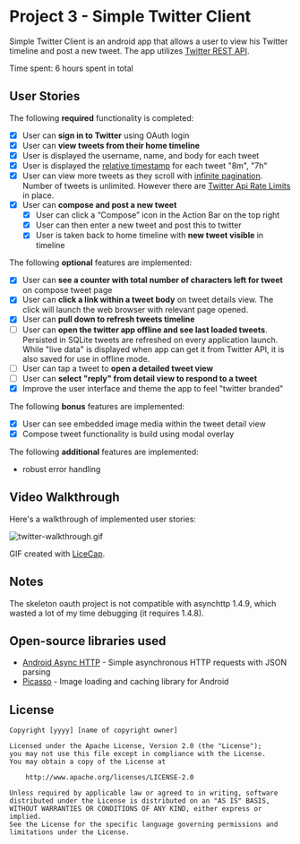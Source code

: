 # Project 3 - Simple Twitter Client

Simple Twitter Client is an android app that allows a user to view his Twitter timeline and post a new tweet. The app utilizes [Twitter REST API](https://dev.twitter.com/rest/public).

Time spent: 6 hours spent in total

## User Stories

The following **required** functionality is completed:

* [x]	User can **sign in to Twitter** using OAuth login
* [x]	User can **view tweets from their home timeline**
  * [x] User is displayed the username, name, and body for each tweet
  * [x] User is displayed the [relative timestamp](https://gist.github.com/nesquena/f786232f5ef72f6e10a7) for each tweet "8m", "7h"
  * [x] User can view more tweets as they scroll with [infinite pagination](http://guides.codepath.com/android/Endless-Scrolling-with-AdapterViews). Number of tweets is unlimited.
    However there are [Twitter Api Rate Limits](https://dev.twitter.com/rest/public/rate-limiting) in place.
* [x] User can **compose and post a new tweet**
  * [x] User can click a “Compose” icon in the Action Bar on the top right
  * [x] User can then enter a new tweet and post this to twitter
  * [x] User is taken back to home timeline with **new tweet visible** in timeline

The following **optional** features are implemented:

* [x] User can **see a counter with total number of characters left for tweet** on compose tweet page
* [x] User can **click a link within a tweet body** on tweet details view. The click will launch the web browser with relevant page opened.
* [x] User can **pull down to refresh tweets timeline**
* [ ] User can **open the twitter app offline and see last loaded tweets**. Persisted in SQLite tweets are refreshed on every application launch. While "live data" is displayed when app can get it from Twitter API, it is also saved for use in offline mode.
* [ ] User can tap a tweet to **open a detailed tweet view**
* [ ] User can **select "reply" from detail view to respond to a tweet**
* [x] Improve the user interface and theme the app to feel "twitter branded"

The following **bonus** features are implemented:

* [x] User can see embedded image media within the tweet detail view
* [x] Compose tweet functionality is build using modal overlay

The following **additional** features are implemented:

* robust error handling

## Video Walkthrough 

Here's a walkthrough of implemented user stories:

![twitter-walkthrough.gif](twitter-walkthrough.gif)

GIF created with [LiceCap](http://www.cockos.com/licecap/).

## Notes

The skeleton oauth project is not compatible with asynchttp 1.4.9, which wasted a lot of my time debugging (it requires 1.4.8).

## Open-source libraries used

- [Android Async HTTP](https://github.com/loopj/android-async-http) - Simple asynchronous HTTP requests with JSON parsing
- [Picasso](http://square.github.io/picasso/) - Image loading and caching library for Android

## License

    Copyright [yyyy] [name of copyright owner]

    Licensed under the Apache License, Version 2.0 (the "License");
    you may not use this file except in compliance with the License.
    You may obtain a copy of the License at

        http://www.apache.org/licenses/LICENSE-2.0

    Unless required by applicable law or agreed to in writing, software
    distributed under the License is distributed on an "AS IS" BASIS,
    WITHOUT WARRANTIES OR CONDITIONS OF ANY KIND, either express or implied.
    See the License for the specific language governing permissions and
    limitations under the License.